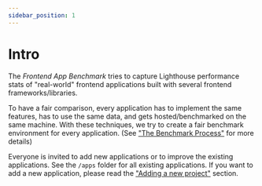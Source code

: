 ```yaml
---
sidebar_position: 1
---
```


# Intro

The _Frontend App Benchmark_ tries to capture Lighthouse performance stats of "real-world" frontend applications built with several frontend frameworks/libraries.

To have a fair comparison, every application has to implement the same features, has to use the same data, and gets hosted/benchmarked on the same machine. With these techniques, we try to create a fair benchmark environment for every application. (See ["The Benchmark Process"](#the-benchmark-process) for more details)

Everyone is invited to add new applications or to improve the existing applications. See the `/apps` folder for all existing applications.
If you want to add a new application, please read the ["Adding a new project"](#adding-a-new-project) section.
